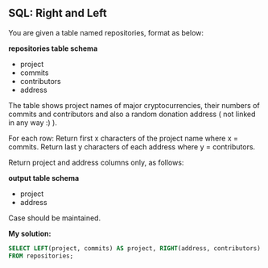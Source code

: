 ## SQL: Right and Left

You are given a table named repositories, format as below:

**repositories table schema**

* project
* commits
* contributors
* address

The table shows project names of major cryptocurrencies, their numbers of commits and contributors and also a random donation address ( not linked in any way :) ).

For each row: Return first x characters of the project name where x = commits. Return last y characters of each address where y = contributors.

Return project and address columns only, as follows:

**output table schema**

* project
* address

Case should be maintained.

**My solution:**

```sql
SELECT LEFT(project, commits) AS project, RIGHT(address, contributors) AS address
FROM repositories;
```  
